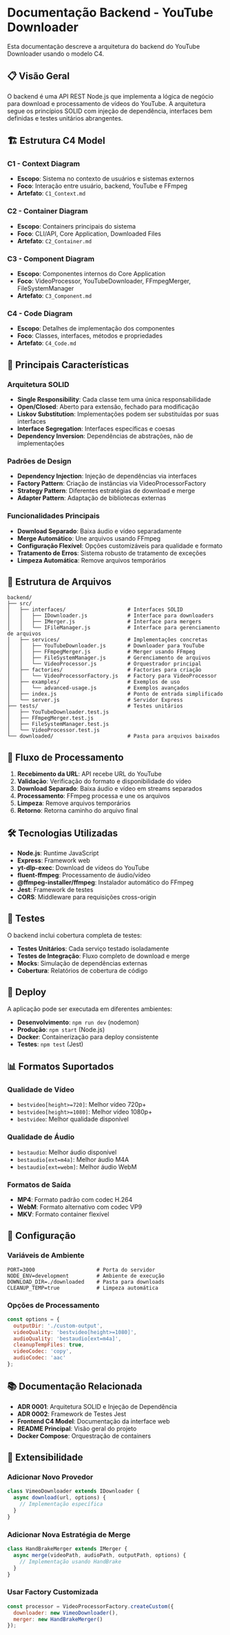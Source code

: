# Documentação Backend - YouTube Downloader

Esta documentação descreve a arquitetura do backend do YouTube Downloader usando o modelo C4.

## 📋 Visão Geral

O backend é uma API REST Node.js que implementa a lógica de negócio para download e processamento de vídeos do YouTube. A arquitetura segue os princípios SOLID com injeção de dependência, interfaces bem definidas e testes unitários abrangentes.

## 🏗️ Estrutura C4 Model

### C1 - Context Diagram
- **Escopo**: Sistema no contexto de usuários e sistemas externos
- **Foco**: Interação entre usuário, backend, YouTube e FFmpeg
- **Artefato**: `C1_Context.md`

### C2 - Container Diagram  
- **Escopo**: Containers principais do sistema
- **Foco**: CLI/API, Core Application, Downloaded Files
- **Artefato**: `C2_Container.md`

### C3 - Component Diagram
- **Escopo**: Componentes internos do Core Application
- **Foco**: VideoProcessor, YouTubeDownloader, FFmpegMerger, FileSystemManager
- **Artefato**: `C3_Component.md`

### C4 - Code Diagram
- **Escopo**: Detalhes de implementação dos componentes
- **Foco**: Classes, interfaces, métodos e propriedades
- **Artefato**: `C4_Code.md`

## 🎯 Principais Características

### Arquitetura SOLID
- **Single Responsibility**: Cada classe tem uma única responsabilidade
- **Open/Closed**: Aberto para extensão, fechado para modificação
- **Liskov Substitution**: Implementações podem ser substituídas por suas interfaces
- **Interface Segregation**: Interfaces específicas e coesas
- **Dependency Inversion**: Dependências de abstrações, não de implementações

### Padrões de Design
- **Dependency Injection**: Injeção de dependências via interfaces
- **Factory Pattern**: Criação de instâncias via VideoProcessorFactory
- **Strategy Pattern**: Diferentes estratégias de download e merge
- **Adapter Pattern**: Adaptação de bibliotecas externas

### Funcionalidades Principais
- **Download Separado**: Baixa áudio e vídeo separadamente
- **Merge Automático**: Une arquivos usando FFmpeg
- **Configuração Flexível**: Opções customizáveis para qualidade e formato
- **Tratamento de Erros**: Sistema robusto de tratamento de exceções
- **Limpeza Automática**: Remove arquivos temporários

## 📁 Estrutura de Arquivos

```
backend/
├── src/
│   ├── interfaces/                    # Interfaces SOLID
│   │   ├── IDownloader.js             # Interface para downloaders
│   │   ├── IMerger.js                 # Interface para mergers
│   │   └── IFileManager.js            # Interface para gerenciamento de arquivos
│   ├── services/                      # Implementações concretas
│   │   ├── YouTubeDownloader.js       # Downloader para YouTube
│   │   ├── FFmpegMerger.js            # Merger usando FFmpeg
│   │   ├── FileSystemManager.js       # Gerenciamento de arquivos
│   │   └── VideoProcessor.js          # Orquestrador principal
│   ├── factories/                     # Factories para criação
│   │   └── VideoProcessorFactory.js   # Factory para VideoProcessor
│   ├── examples/                      # Exemplos de uso
│   │   └── advanced-usage.js          # Exemplos avançados
│   ├── index.js                       # Ponto de entrada simplificado
│   └── server.js                      # Servidor Express
├── tests/                             # Testes unitários
│   ├── YouTubeDownloader.test.js
│   ├── FFmpegMerger.test.js
│   ├── FileSystemManager.test.js
│   └── VideoProcessor.test.js
└── downloaded/                        # Pasta para arquivos baixados
```

## 🔄 Fluxo de Processamento

1. **Recebimento da URL**: API recebe URL do YouTube
2. **Validação**: Verificação do formato e disponibilidade do vídeo
3. **Download Separado**: Baixa áudio e vídeo em streams separados
4. **Processamento**: FFmpeg processa e une os arquivos
5. **Limpeza**: Remove arquivos temporários
6. **Retorno**: Retorna caminho do arquivo final

## 🛠️ Tecnologias Utilizadas

- **Node.js**: Runtime JavaScript
- **Express**: Framework web
- **yt-dlp-exec**: Download de vídeos do YouTube
- **fluent-ffmpeg**: Processamento de áudio/vídeo
- **@ffmpeg-installer/ffmpeg**: Instalador automático do FFmpeg
- **Jest**: Framework de testes
- **CORS**: Middleware para requisições cross-origin

## 🧪 Testes

O backend inclui cobertura completa de testes:

- **Testes Unitários**: Cada serviço testado isoladamente
- **Testes de Integração**: Fluxo completo de download e merge
- **Mocks**: Simulação de dependências externas
- **Cobertura**: Relatórios de cobertura de código

## 🚀 Deploy

A aplicação pode ser executada em diferentes ambientes:

- **Desenvolvimento**: `npm run dev` (nodemon)
- **Produção**: `npm start` (Node.js)
- **Docker**: Containerização para deploy consistente
- **Testes**: `npm test` (Jest)

## 📊 Formatos Suportados

### Qualidade de Vídeo
- `bestvideo[height>=720]`: Melhor vídeo 720p+
- `bestvideo[height>=1080]`: Melhor vídeo 1080p+
- `bestvideo`: Melhor qualidade disponível

### Qualidade de Áudio
- `bestaudio`: Melhor áudio disponível
- `bestaudio[ext=m4a]`: Melhor áudio M4A
- `bestaudio[ext=webm]`: Melhor áudio WebM

### Formatos de Saída
- **MP4**: Formato padrão com codec H.264
- **WebM**: Formato alternativo com codec VP9
- **MKV**: Formato container flexível

## 🔧 Configuração

### Variáveis de Ambiente
```env
PORT=3000                    # Porta do servidor
NODE_ENV=development         # Ambiente de execução
DOWNLOAD_DIR=./downloaded    # Pasta para downloads
CLEANUP_TEMP=true            # Limpeza automática
```

### Opções de Processamento
```javascript
const options = {
  outputDir: './custom-output',
  videoQuality: 'bestvideo[height>=1080]',
  audioQuality: 'bestaudio[ext=m4a]',
  cleanupTempFiles: true,
  videoCodec: 'copy',
  audioCodec: 'aac'
};
```

## 📚 Documentação Relacionada

- **ADR 0001**: Arquitetura SOLID e Injeção de Dependência
- **ADR 0002**: Framework de Testes Jest
- **Frontend C4 Model**: Documentação da interface web
- **README Principal**: Visão geral do projeto
- **Docker Compose**: Orquestração de containers

## 🔄 Extensibilidade

### Adicionar Novo Provedor
```javascript
class VimeoDownloader extends IDownloader {
  async download(url, options) {
    // Implementação específica
  }
}
```

### Adicionar Nova Estratégia de Merge
```javascript
class HandBrakeMerger extends IMerger {
  async merge(videoPath, audioPath, outputPath, options) {
    // Implementação usando HandBrake
  }
}
```

### Usar Factory Customizada
```javascript
const processor = VideoProcessorFactory.createCustom({
  downloader: new VimeoDownloader(),
  merger: new HandBrakeMerger()
});
``` 